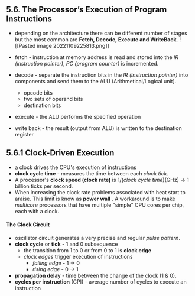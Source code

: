 ## 5.6. The Processor’s Execution of Program Instructions

- depending on the architecture there can be different number of stages but the most common are **Fetch, Decode, Execute and WriteBack**.
![[Pasted image 20221109225813.png]]

- fetch - instruction at memory address is read and stored into the *IR (instruction pointer)*, *PC (program counter)* is incremented.
- decode - separate the instruction bits in the *IR (instruction pointer)* into components and send them to the ALU (Arithmetical/Logical unit).
	- opcode bits
	- two sets of operand bits
	- destination bits
- execute - the ALU performs the specified operation
- write back  - the result (output from ALU) is written to the destination register


## 5.6.1 Clock-Driven Execution
- a clock drives the CPU's execution of instructions
- **clock cycle time** - measures the time between each *clock tick*.
- A processor's **clock speed (clock rate)** is 1/(*clock cycle time*)(GHz) -> 1 billion ticks per second.
- When increasing the clock rate problems associated with heat start to araise. This limit is know as **power wall** . A workaround is to make *multicore* processors that have multiple "simple" CPU cores per chip, each with a clock.
#### The Clock Circuit
- oscillator circuit generates a very precise and regular *pulse pattern*.
- **clock cycle** or **tick** - 1 and 0 subsequence
	- the transition from 1 to 0 or from 0 to 1 is **clock edge**
	- *clock edges* trigger execution of instructions
		- *falling edge* - 1 -> 0
		- *rising edge* - 0 -> 1
- **propagation delay** - time between the change of the clock (1 & 0).
- **cycles per instruction** (CPI) - average number of cycles to execute an instruction
